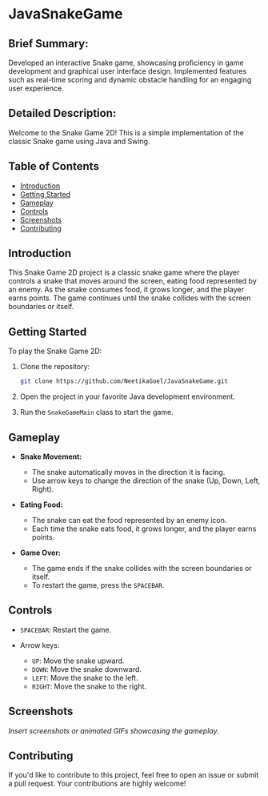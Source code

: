 # JavaSnakeGame

## Brief Summary:
Developed an interactive Snake game, showcasing proficiency in game development and graphical user interface design. Implemented features such as real-time scoring and dynamic obstacle handling for an engaging user experience.

## Detailed Description:
Welcome to the Snake Game 2D! This is a simple implementation of the classic Snake game using Java and Swing.

## Table of Contents
- [Introduction](#introduction)
- [Getting Started](#getting-started)
- [Gameplay](#gameplay)
- [Controls](#controls)
- [Screenshots](#screenshots)
- [Contributing](#contributing)

## Introduction

This Snake Game 2D project is a classic snake game where the player controls a snake that moves around the screen, eating food represented by an enemy. As the snake consumes food, it grows longer, and the player earns points. The game continues until the snake collides with the screen boundaries or itself.

## Getting Started

To play the Snake Game 2D:

1. Clone the repository:

   ```bash
   git clone https://github.com/NeetikaGoel/JavaSnakeGame.git
   ```

2. Open the project in your favorite Java development environment.

3. Run the `SnakeGameMain` class to start the game.

## Gameplay

- **Snake Movement:**
  - The snake automatically moves in the direction it is facing.
  - Use arrow keys to change the direction of the snake (Up, Down, Left, Right).

- **Eating Food:**
  - The snake can eat the food represented by an enemy icon.
  - Each time the snake eats food, it grows longer, and the player earns points.

- **Game Over:**
  - The game ends if the snake collides with the screen boundaries or itself.
  - To restart the game, press the `SPACEBAR`.

## Controls

- `SPACEBAR`: Restart the game.

- Arrow keys:
  - `UP`: Move the snake upward.
  - `DOWN`: Move the snake downward.
  - `LEFT`: Move the snake to the left.
  - `RIGHT`: Move the snake to the right.

## Screenshots

_Insert screenshots or animated GIFs showcasing the gameplay._

## Contributing

If you'd like to contribute to this project, feel free to open an issue or submit a pull request. Your contributions are highly welcome!
